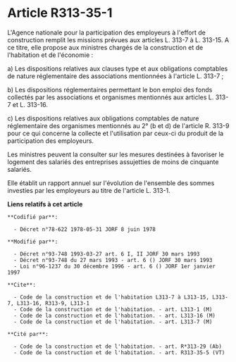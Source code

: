 # Article R313-35-1

L'Agence nationale pour la participation des employeurs à l'effort de construction remplit les missions prévues aux articles
L. 313-7 à L. 313-15. A ce titre, elle propose aux ministres chargés de la construction et de l'habitation et de l'économie :

a) Les dispositions relatives aux clauses type et aux obligations comptables de nature réglementaire des associations
mentionnées à l'article L. 313-7 ;

b) Les dispositions réglementaires permettant le bon emploi des fonds collectés par les associations et organismes mentionnés
aux articles L. 313-7 et L. 313-16.

c) Les dispositions relatives aux obligations comptables de nature réglementaire des organismes mentionnés au 2° (b et d) de
l'article R. 313-9 pour ce qui concerne la collecte et l'utilisation par ceux-ci du produit de la participation des
employeurs.

Les ministres peuvent la consulter sur les mesures destinées à favoriser le logement des salariés des entreprises assujetties
de moins de cinquante salariés.

Elle établit un rapport annuel sur l'évolution de l'ensemble des sommes investies par les employeurs au titre de l'article L.
313-1.

**Liens relatifs à cet article**

	**Codifié par**:

	  - Décret n°78-622 1978-05-31 JORF 8 juin 1978

	**Modifié par**:

	  - Décret n°93-748 1993-03-27 art. 6 I, II JORF 30 mars 1993
	  - Décret n°93-748 du 27 mars 1993 - art. 6 () JORF 30 mars 1993
	  - Loi n°96-1237 du 30 décembre 1996 - art. 6 () JORF 1er janvier 1997

	**Cite**:

	  - Code de la construction et de l'habitation L313-7 à L313-15, L313-7, L313-16, R313-9, L313-1
	  - Code de la construction et de l'habitation. - art. L313-1 (M)
	  - Code de la construction et de l'habitation. - art. L313-16 (M)
	  - Code de la construction et de l'habitation. - art. L313-7 (M)

	**Cité par**:

	  - Code de la construction et de l'habitation. - art. R*313-29 (Ab)
	  - Code de la construction et de l'habitation. - art. R313-35-5 (VT)

